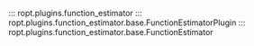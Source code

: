 ::: ropt.plugins.function_estimator
::: ropt.plugins.function_estimator.base.FunctionEstimatorPlugin
::: ropt.plugins.function_estimator.base.FunctionEstimator

